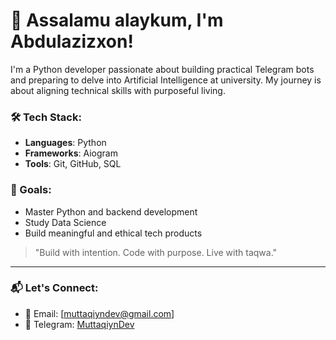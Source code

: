 # 👋 Assalamu alaykum, I'm Abdulazizxon!

I'm a Python developer passionate about building practical Telegram bots and preparing to delve into Artificial Intelligence at university. My journey is about aligning technical skills with purposeful living.

### 🛠️ Tech Stack:
- **Languages**: Python  
- **Frameworks**: Aiogram  
- **Tools**: Git, GitHub, SQL

### 📌 Goals:
- Master Python and backend development  
- Study Data Science
- Build meaningful and ethical tech products  

> "Build with intention. Code with purpose. Live with taqwa."

---

### 📬 Let's Connect:
- 📧 Email: [muttaqiyndev@gmail.com]  
- 💬 Telegram: [MuttaqiynDev](https://t.me/MuttaqiynDev)
